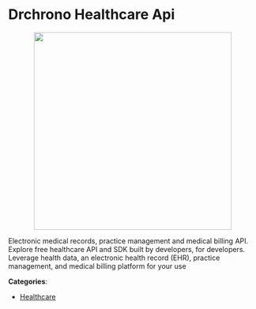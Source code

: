 # Drchrono Healthcare Api
<p align="center">
    <img width="400" src="https://raw.githubusercontent.com/apis-list/apis-list/apis/drchrono-healthcare-api/logo_256x256.png" />
</p>

Electronic medical records, practice management and medical billing API.  Explore free healthcare API and SDK built by developers, for developers.  Leverage health data, an electronic health record (EHR), practice management, and medical billing platform for your use



**Categories**:

- [Healthcare](https://github.com/apis-list/apis-list#healthcare)




